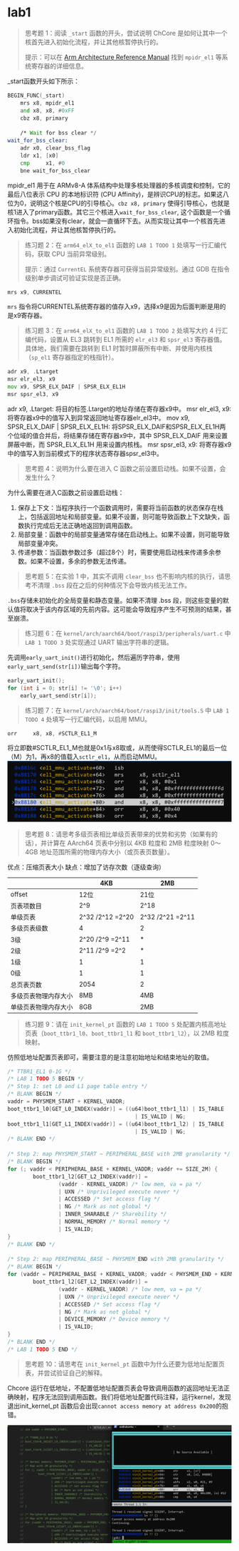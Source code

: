 # lab1

> 思考题 1：阅读 `_start` 函数的开头，尝试说明 ChCore 是如何让其中一个核首先进入初始化流程，并让其他核暂停执行的。
>
> 提示：可以在 [Arm Architecture Reference Manual](https://documentation-service.arm.com/static/61fbe8f4fa8173727a1b734e) 找到 `mpidr_el1` 等系统寄存器的详细信息。

_start函数开头如下所示：

``` asm
BEGIN_FUNC(_start)
    mrs x8, mpidr_el1
    and x8, x8, #0xFF
    cbz x8, primary

    /* Wait for bss clear */
wait_for_bss_clear:
    adr x0, clear_bss_flag
    ldr x1, [x0]
    cmp     x1, #0
    bne wait_for_bss_clear
```

mpidr_el1 用于在 ARMv8-A 体系结构中处理多核处理器的多核调度和控制，它的最后八位表示 CPU 的本地标识符 (CPU Affinity)，是辨识CPU的标志。如果这八位为0，说明这个核是CPU的引导核心。`cbz x8, primary` 使得引导核心，也就是核1进入了primary函数。其它三个核进入`wait_for_bss_clear`, 这个函数是一个循环指令。bss如果没有clear，就会一直循环下去。从而实现让其中一个核首先进入初始化流程，并让其他核暂停执行的。

> 练习题 2：在 `arm64_elX_to_el1` 函数的 `LAB 1 TODO 1` 处填写一行汇编代码，获取 CPU 当前异常级别。
>
> 提示：通过 `CurrentEL` 系统寄存器可获得当前异常级别。通过 GDB 在指令级别单步调试可验证实现是否正确。

```asm
mrs x9, CURRENTEL
```

`mrs` 指令将CURRENTEL系统寄存器的值存入x9，选择x9是因为后面判断是用的是x9寄存器。

> 练习题 3：在 `arm64_elX_to_el1` 函数的 `LAB 1 TODO 2` 处填写大约 4 行汇编代码，设置从 EL3 跳转到 EL1 所需的 `elr_el3` 和 `spsr_el3` 寄存器值。具体地，我们需要在跳转到 EL1 时暂时屏蔽所有中断、并使用内核栈（`sp_el1` 寄存器指定的栈指针）。

``` asm
adr x9, .Ltarget
msr elr_el3, x9
mov x9, SPSR_ELX_DAIF | SPSR_ELX_EL1H
msr spsr_el3, x9
```

adr x9, .Ltarget: 将目的标签.Ltarget的地址存储在寄存器x9中。
msr elr_el3, x9: 将寄存器x9中的值写入到异常返回地址寄存器elr_el3中。
mov x9, SPSR_ELX_DAIF | SPSR_ELX_EL1H: 将SPSR_ELX_DAIF和SPSR_ELX_EL1H两个位域的值合并后，将结果存储在寄存器x9中，其中 SPSR_ELX_DAIF 用来设置屏蔽中断，而 SPSR_ELX_EL1H 用来设置内核栈。
msr spsr_el3, x9: 将寄存器x9中的值写入到当前模式下的程序状态寄存器spsr_el3中。

> 思考题 4：说明为什么要在进入 C 函数之前设置启动栈。如果不设置，会发生什么？

为什么需要在进入C函数之前设置启动栈：

1. 保存上下文：当程序执行一个函数调用时，需要将当前函数的状态保存在栈上，包括返回地址和局部变量。如果不设置，则可能导致函数上下文缺失，函数执行完成后无法正确地返回到调用函数。
2. 局部变量：函数中的局部变量通常存储在启动栈上。如果不设置，则可能导致局部变量冲突。
3. 传递参数：当函数参数过多（超过8个）时，需要使用启动栈来传递多余参数。如果不设置，多余的参数无法传递。

> 思考题 5：在实验 1 中，其实不调用 `clear_bss` 也不影响内核的执行，请思考不清理 `.bss` 段在之后的何种情况下会导致内核无法工作。

`.bss`存储未初始化的全局变量和静态变量。如果不清理 .bss 段，则这些变量的默认值将取决于该内存区域的先前内容。这可能会导致程序产生不可预测的结果，甚至崩溃。

> 练习题 6：在 `kernel/arch/aarch64/boot/raspi3/peripherals/uart.c` 中 `LAB 1 TODO 3` 处实现通过 UART 输出字符串的逻辑。

先调用`early_uart_init()`进行初始化，然后遍历字符串，使用`early_uart_send(str[i])`输出每个字符。

``` c
early_uart_init();
for (int i = 0; str[i] != '\0'; i++)
    early_uart_send(str[i]);
```

> 练习题 7：在 `kernel/arch/aarch64/boot/raspi3/init/tools.S` 中 `LAB 1 TODO 4` 处填写一行汇编代码，以启用 MMU。

``` asm
orr     x8, x8, #SCTLR_EL1_M
```

将立即数#SCTLR_EL1_M也就是0x1与x8取或，从而使得SCTLR_EL1的最后一位（M）为1，再x8的值载入`sctlr_el1`，从而启动MMU。
![1](image.png)

> 思考题 8：请思考多级页表相比单级页表带来的优势和劣势（如果有的话），并计算在 AArch64 页表中分别以 4KB 粒度和 2MB 粒度映射 0～4GB 地址范围所需的物理内存大小（或页表页数量）。

优点：压缩页表大小
缺点：增加了访存次数（逐级查询）

||4KB|2MB|
|-|-|-|
|offset|12位|21位|
|页表项数目|2^9|2^18|
|单级页表|2^32 /2^12 =2^20|2^32 /2^21 =2^11|
|多级页表级数|4|2|
|3级|2^20 /2^9 =2^11|*|
|2级|2^11 /2^9 =2^2|*|
|1级|1|1|
|0级|1|1|
|总页表页数|2054|2|
|多级页表物理内存大小|8MB|4MB|
|单级页表物理内存大小|8GB|2MB|

> 练习题 9：请在 `init_kernel_pt` 函数的 `LAB 1 TODO 5` 处配置内核高地址页表（`boot_ttbr1_l0`、`boot_ttbr1_l1` 和 `boot_ttbr1_l2`），以 2MB 粒度映射。

仿照低地址配置页表即可，需要注意的是注意初始地址和结束地址的取值。

``` c
/* TTBR1_EL1 0-1G */
/* LAB 1 TODO 5 BEGIN */
/* Step 1: set L0 and L1 page table entry */
/* BLANK BEGIN */
vaddr = PHYSMEM_START + KERNEL_VADDR;
boot_ttbr1_l0[GET_L0_INDEX(vaddr)] = ((u64)boot_ttbr1_l1) | IS_TABLE
                                        | IS_VALID | NG;
boot_ttbr1_l1[GET_L1_INDEX(vaddr)] = ((u64)boot_ttbr1_l2) | IS_TABLE
                                        | IS_VALID | NG;
/* BLANK END */

/* Step 2: map PHYSMEM_START ~ PERIPHERAL_BASE with 2MB granularity */
/* BLANK BEGIN */
for (; vaddr < PERIPHERAL_BASE + KERNEL_VADDR; vaddr += SIZE_2M) {
        boot_ttbr1_l2[GET_L2_INDEX(vaddr)] =
                (vaddr - KERNEL_VADDR) /* low mem, va = pa */
                | UXN /* Unprivileged execute never */
                | ACCESSED /* Set access flag */
                | NG /* Mark as not global */
                | INNER_SHARABLE /* Sharebility */
                | NORMAL_MEMORY /* Normal memory */
                | IS_VALID;
}
/* BLANK END */

/* Step 2: map PERIPHERAL_BASE ~ PHYSMEM_END with 2MB granularity */
/* BLANK BEGIN */
for (vaddr = PERIPHERAL_BASE + KERNEL_VADDR; vaddr < PHYSMEM_END + KERNEL_VADDR; vaddr += SIZE_2M) {
        boot_ttbr1_l2[GET_L2_INDEX(vaddr)] =
                (vaddr - KERNEL_VADDR) /* low mem, va = pa */
                | UXN /* Unprivileged execute never */
                | ACCESSED /* Set access flag */
                | NG /* Mark as not global */
                | DEVICE_MEMORY /* Device memory */
                | IS_VALID;
}
/* BLANK END */
/* LAB 1 TODO 5 END */
```

> 思考题 10：请思考在 `init_kernel_pt` 函数中为什么还要为低地址配置页表，并尝试验证自己的解释。

Chcore 运行在低地址，不配置低地址配置页表会导致调用函数的返回地址无法正确映射，程序无法回到调用函数。我们将低地址配置代码注释，运行kernel，发现退出init_kernel_pt 函数后会出现`cannot access memory at address 0x200`的抱错。

![2](image-1.png)
